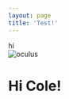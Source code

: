 ```yaml
---
layout: page
title: 'Test!'
---
```

hi  
 ![oculus](https://raw.githubusercontent.com/masonforest/windows98/gh-pages/images/oculus.jpg)


Hi Cole!
==
